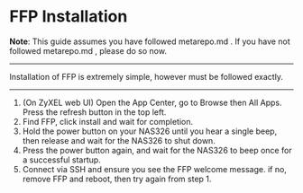 # FFP Installation

**Note**: This guide assumes you have followed metarepo.md . If you have not followed metarepo.md , please do so now.

---
Installation of FFP is extremely simple, however must be followed exactly.

---
 1. (On ZyXEL web UI) Open the App Center, go to Browse then All Apps. Press the refresh button in the top left.
 2. Find FFP, click install and wait for completion.
 3. Hold the power button on your NAS326 until you hear a single beep, then release and wait for the NAS326 to shut down.
 4. Press the power button again, and wait for the NAS326 to beep once for a successful startup.
 5. Connect via SSH and ensure you see the FFP welcome message. if no, remove FFP and reboot, then try again from step 1.
